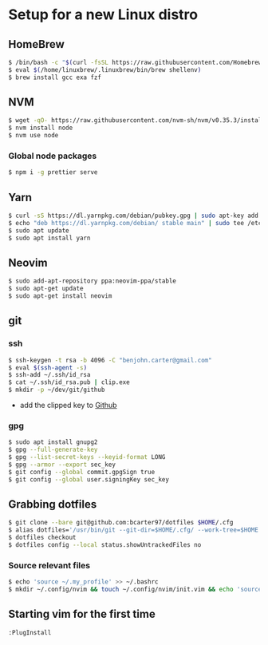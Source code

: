 # Setup for a new Linux distro

## HomeBrew
```bash
$ /bin/bash -c "$(curl -fsSL https://raw.githubusercontent.com/Homebrew/install/master/install.sh)"
$ eval $(/home/linuxbrew/.linuxbrew/bin/brew shellenv)
$ brew install gcc exa fzf
```

## NVM
```bash
$ wget -qO- https://raw.githubusercontent.com/nvm-sh/nvm/v0.35.3/install.sh | bash
$ nvm install node
$ nvm use node
```

### Global node packages
```bash
$ npm i -g prettier serve
```

## Yarn
```bash
$ curl -sS https://dl.yarnpkg.com/debian/pubkey.gpg | sudo apt-key add -
$ echo "deb https://dl.yarnpkg.com/debian/ stable main" | sudo tee /etc/apt/sources.list.d/yarn.list
$ sudo apt update
$ sudo apt install yarn
```

## Neovim
```bash
$ sudo add-apt-repository ppa:neovim-ppa/stable
$ sudo apt-get update
$ sudo apt-get install neovim
```

## git

### ssh
```bash
$ ssh-keygen -t rsa -b 4096 -C "benjohn.carter@gmail.com"
$ eval $(ssh-agent -s)
$ ssh-add ~/.ssh/id_rsa
$ cat ~/.ssh/id_rsa.pub | clip.exe
$ mkdir -p ~/dev/git/github
```

- add the clipped key to [Github](https://github.com/settings/keys)

### gpg
```bash
$ sudo apt install gnupg2
$ gpg --full-generate-key
$ gpg --list-secret-keys --keyid-format LONG
$ gpg --armor --export sec_key
$ git config --global commit.gpgSign true
$ git config --global user.signingKey sec_key
```

## Grabbing dotfiles

```bash
$ git clone --bare git@github.com:bcarter97/dotfiles $HOME/.cfg
$ alias dotfiles='/usr/bin/git --git-dir=$HOME/.cfg/ --work-tree=$HOME'
$ dotfiles checkout
$ dotfiles config --local status.showUntrackedFiles no
```

### Source relevant files

```bash
$ echo 'source ~/.my_profile' >> ~/.bashrc
$ mkdir ~/.config/nvim && touch ~/.config/nvim/init.vim && echo 'source ~/.vimrc' >> ~/.config/nvim/init.vim 
```

## Starting vim for the first time
```vim
:PlugInstall
